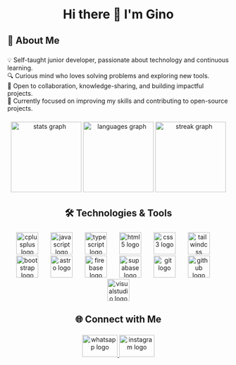 <h1 align="center">Hi there 👋 I'm Gino</h1>

###

<h2 align="left">🚀 About Me</h2>

###

<p align="left">
💡 Self-taught junior developer, passionate about technology and continuous learning.<br>
🔍 Curious mind who loves solving problems and exploring new tools.<br>
🤝 Open to collaboration, knowledge-sharing, and building impactful projects.<br>
🎯 Currently focused on improving my skills and contributing to open-source projects.
</p>

###

<div align="center">
  <img src="https://github-readme-stats.vercel.app/api?username=Gin-MC&show_icons=true&count_private=true&include_all_commits=true&theme=tokyonight&hide_border=true&rank_icon=github&border_radius=10" height="160" alt="stats graph" />
  <img src="https://github-readme-stats.vercel.app/api/top-langs/?username=Gin-MC&layout=compact&langs_count=8&theme=tokyonight&hide_border=true&border_radius=10" height="160" alt="languages graph" />
  <img src="https://streak-stats.demolab.com?user=Gin-MC&theme=tokyonight&hide_border=true&border_radius=10" height="160" alt="streak graph" />
</div>

###

<h2 align="center">🛠️ Technologies & Tools</h2>

###

<div align="center">
  <img src="https://cdn.simpleicons.org/cplusplus/00599C" height="50" alt="cplusplus logo" />
  <img width="20"/>
  <img src="https://cdn.simpleicons.org/javascript/F7DF1E" height="50" alt="javascript logo" />
  <img width="20"/>
  <img src="https://cdn.simpleicons.org/typescript/3178C6" height="50" alt="typescript logo" />
  <img width="20"/>
  <img src="https://cdn.simpleicons.org/html5/E34F26" height="50" alt="html5 logo" />
  <img width="20"/>
  <img src="https://cdn.jsdelivr.net/gh/devicons/devicon/icons/css3/css3-original.svg" height="50" alt="css3 logo" />
  <img width="20"/>
  <img src="https://cdn.simpleicons.org/tailwindcss/06B6D4" height="50" alt="tailwindcss logo" />
  <img width="20"/>
  <img src="https://cdn.simpleicons.org/bootstrap/7952B3" height="50" alt="bootstrap logo" />
  <img width="20"/>
  <img src="https://cdn.simpleicons.org/astro/FF5D01" height="50" alt="astro logo" />
  <img width="20"/>
  <img src="https://cdn.simpleicons.org/firebase/FFCA28" height="50" alt="firebase logo" />
  <img width="20"/>
  <img src="https://cdn.simpleicons.org/supabase/3FCF8E" height="50" alt="supabase logo" />
  <img width="20"/>
  <img src="https://cdn.simpleicons.org/git/F05032" height="50" alt="git logo" />
  <img width="20"/>
  <img src="https://cdn.simpleicons.org/github/181717" height="50" alt="github logo" />
  <img width="20"/>
  <img src="https://cdn.jsdelivr.net/gh/devicons/devicon/icons/visualstudio/visualstudio-plain.svg" height="50" alt="visualstudio logo" />
</div>

###

<h2 align="center">🌐 Connect with Me</h2>

###

<div align="center">
  <a href="https://wa.me/51940623392?text=Hola%20Gino,%20te%20contacto%20desde%20GitHub" target="_blank">
    <img src="https://raw.githubusercontent.com/maurodesouza/profile-readme-generator/master/src/assets/icons/social/whatsapp/default.svg" width="80" height="50" alt="whatsapp logo" />
  </a>
  <a href="https://www.instagram.com/ginocotos" target="_blank">
    <img src="https://raw.githubusercontent.com/maurodesouza/profile-readme-generator/master/src/assets/icons/social/instagram/default.svg" width="80" height="50" alt="instagram logo" />
  </a>
</div>

